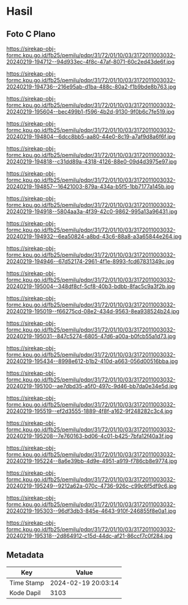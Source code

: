 # Hasil

## Foto C Plano

https://sirekap-obj-formc.kpu.go.id/fb25/pemilu/pdpr/31/72/01/10/03/3172011003032-20240219-194712--94d933ec-4f8c-47af-8071-60c2ed43de6f.jpg

https://sirekap-obj-formc.kpu.go.id/fb25/pemilu/pdpr/31/72/01/10/03/3172011003032-20240219-194736--216e95ab-d1ba-488c-80a2-f1b9bde8b763.jpg

https://sirekap-obj-formc.kpu.go.id/fb25/pemilu/pdpr/31/72/01/10/03/3172011003032-20240219-195604--bec499b1-f596-4b2d-9130-9f0b6c7fe519.jpg

https://sirekap-obj-formc.kpu.go.id/fb25/pemilu/pdpr/31/72/01/10/03/3172011003032-20240219-194804--6dcc8bb5-aa80-44e0-8c19-a7af9d8a6f6f.jpg

https://sirekap-obj-formc.kpu.go.id/fb25/pemilu/pdpr/31/72/01/10/03/3172011003032-20240219-194818--c31dd89a-4318-4126-88e0-09d4d3975e97.jpg

https://sirekap-obj-formc.kpu.go.id/fb25/pemilu/pdpr/31/72/01/10/03/3172011003032-20240219-194857--16421003-879a-434a-b5f5-1bb7177a145b.jpg

https://sirekap-obj-formc.kpu.go.id/fb25/pemilu/pdpr/31/72/01/10/03/3172011003032-20240219-194918--5804aa3a-4f39-42c0-9862-995a13a96431.jpg

https://sirekap-obj-formc.kpu.go.id/fb25/pemilu/pdpr/31/72/01/10/03/3172011003032-20240219-194932--6ea50824-a8bd-43c6-88a8-a3a65844e264.jpg

https://sirekap-obj-formc.kpu.go.id/fb25/pemilu/pdpr/31/72/01/10/03/3172011003032-20240219-194946--67d52174-2961-4f1e-8993-fcd67831349c.jpg

https://sirekap-obj-formc.kpu.go.id/fb25/pemilu/pdpr/31/72/01/10/03/3172011003032-20240219-195004--348df8cf-5cf8-40b3-bdbb-8fac5c9a3f2b.jpg

https://sirekap-obj-formc.kpu.go.id/fb25/pemilu/pdpr/31/72/01/10/03/3172011003032-20240219-195019--f66275cd-08e2-434d-9563-8ea938524b24.jpg

https://sirekap-obj-formc.kpu.go.id/fb25/pemilu/pdpr/31/72/01/10/03/3172011003032-20240219-195031--847c5274-6805-47d6-a00a-b0fcb55a1d73.jpg

https://sirekap-obj-formc.kpu.go.id/fb25/pemilu/pdpr/31/72/01/10/03/3172011003032-20240219-195434--8998e612-b1b2-410d-a663-056d00516bba.jpg

https://sirekap-obj-formc.kpu.go.id/fb25/pemilu/pdpr/31/72/01/10/03/3172011003032-20240219-195100--ae7dbd35-a5f0-497c-9d46-bb7da0e34e5d.jpg

https://sirekap-obj-formc.kpu.go.id/fb25/pemilu/pdpr/31/72/01/10/03/3172011003032-20240219-195519--ef2d3555-1889-4f8f-a162-9f248282c3c4.jpg

https://sirekap-obj-formc.kpu.go.id/fb25/pemilu/pdpr/31/72/01/10/03/3172011003032-20240219-195208--7e760163-bd06-4c01-b425-7bfa12f40a3f.jpg

https://sirekap-obj-formc.kpu.go.id/fb25/pemilu/pdpr/31/72/01/10/03/3172011003032-20240219-195224--8a6e39bb-4d9e-4951-a919-f786cb8e9774.jpg

https://sirekap-obj-formc.kpu.go.id/fb25/pemilu/pdpr/31/72/01/10/03/3172011003032-20240219-195249--9212a62a-070c-4736-926c-c99c6f5df9c6.jpg

https://sirekap-obj-formc.kpu.go.id/fb25/pemilu/pdpr/31/72/01/10/03/3172011003032-20240219-195303--96df3db3-845e-4643-910f-246855f8e0a1.jpg

https://sirekap-obj-formc.kpu.go.id/fb25/pemilu/pdpr/31/72/01/10/03/3172011003032-20240219-195318--2d864912-c15d-44dc-af21-86ccf7c0f284.jpg


## Metadata

| Key        | Value               |
| ---------- | ------------------- |
| Time Stamp | 2024-02-19 20:03:14 |
| Kode Dapil | 3103                |



